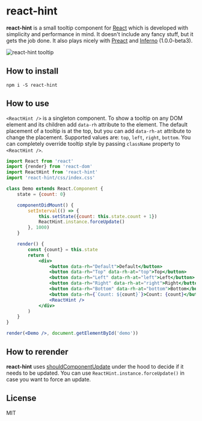 react-hint
==========
**react-hint** is a small tooltip component for [React](https://github.com/facebook/react) which is developed with simplicity and performance in mind. It doesn't include any fancy stuff, but it gets the job done. It also plays nicely with [Preact](https://github.com/developit/preact) and [Inferno](https://github.com/trueadm/inferno) (1.0.0-beta3).

![react-hint tooltip](https://raw.githubusercontent.com/slmgc/react-hint/master/demo/react-hint.gif)

How to install
--------------
```
npm i -S react-hint
```

How to use
----------

`<ReactHint />` is a singleton component. To show a tooltip on any DOM element and its children add `data-rh` attribute to the element. The default placement of a tooltip is at the top, but you can add `data-rh-at` attribute to change the placement. Supported values are: `top`, `left`, `right`, `bottom`. You can completely override tooltip style by passing `className` property to `<ReactHint />`.

```jsx
import React from 'react'
import {render} from 'react-dom'
import ReactHint from 'react-hint'
import 'react-hint/css/index.css'

class Demo extends React.Component {
	state = {count: 0}

	componentDidMount() {
		setInterval(() => {
			this.setState({count: this.state.count + 1})
			ReactHint.instance.forceUpdate()
		}, 1000)
	}

	render() {
		const {count} = this.state
		return (
			<div>
				<button data-rh="Default">Default</button>
				<button data-rh="Top" data-rh-at="top">Top</button>
				<button data-rh="Left" data-rh-at="left">Left</button>
				<button data-rh="Right" data-rh-at="right">Right</button>
				<button data-rh="Bottom" data-rh-at="bottom">Bottom</button>
				<button data-rh={`Count: ${count}`}>Count: {count}</button>
				<ReactHint />
			</div>
		)
	}
}

render(<Demo />, document.getElementById('demo'))
```

How to rerender
---------------
**react-hint** uses [shouldComponentUpdate](https://facebook.github.io/react/docs/component-specs.html#updating-shouldcomponentupdate) under the hood to decide if it needs to be updated. You can use `ReactHint.instance.forceUpdate()` in case you want to force an update.

License
-------
MIT
